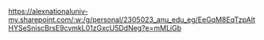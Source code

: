 https://alexnationaluniv-my.sharepoint.com/:w:/g/personal/2305023_anu_edu_eg/EeGqM8EqTzpAltHYSeSniscBrsE9cvmkL01zGxcU5DdNeg?e=mMLiGb
